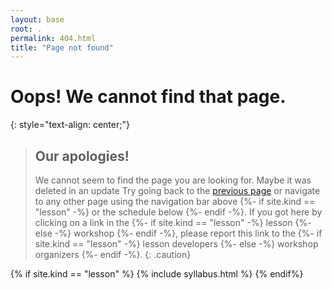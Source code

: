 ```yaml
---
layout: base
root: .
permalink: 404.html
title: "Page not found"
---
```


# Oops! We cannot find that page.
{: style="text-align: center;"}

> ## Our apologies!
>
> We cannot seem to find the page you are looking for.
> Maybe it was deleted in an update
> Try going back to the <a href="javascript:history.back()">previous page</a> or
> navigate to any other page using the navigation bar above
> {%- if site.kind == "lesson" -%} or the schedule below {%- endif -%}.
> If you got here by clicking on a link in the
> {%- if site.kind == "lesson" -%} lesson {%- else -%} workshop {%- endif -%},
> please report this link to the
> {%- if site.kind == "lesson" -%} lesson developers {%- else -%} workshop organizers {%- endif -%}.
{: .caution}

{% if site.kind == "lesson" %}
  {% include syllabus.html %}
{% endif%}
